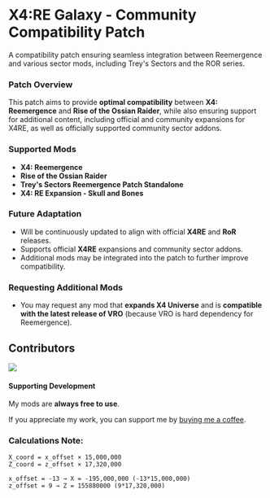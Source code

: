 # X4:RE Galaxy - Community Compatibility Patch

A compatibility patch ensuring seamless integration between Reemergence and various sector mods, including Trey's Sectors and the ROR series.

### Patch Overview
This patch aims to provide **optimal compatibility** between **X4: Reemergence** and **Rise of the Ossian Raider**, while also ensuring support for additional content, including official and community expansions for X4RE, as well as officially supported community sector addons.

### Supported Mods
- **X4: Reemergence**
- **Rise of the Ossian Raider**
- **Trey's Sectors Reemergence Patch Standalone**
- **X4: RE Expansion - Skull and Bones**

### Future Adaptation
- Will be continuously updated to align with official **X4RE** and **RoR** releases.
- Supports official **X4RE** expansions and community sector addons.
- Additional mods may be integrated into the patch to further improve compatibility.

### Requesting Additional Mods
- You may request any mod that **expands X4 Universe** and is **compatible with the latest release of VRO** (because VRO is hard dependency for Reemergence).

## Contributors

<a href="https://github.com/iomatix/X4RE-Galaxy-CC-Patch-X4Foundations/graphs/contributors">
  <img src="https://contrib.rocks/image?repo=iomatix/X4RE-Galaxy-CC-Patch-X4Foundations" />
</a>

#### Supporting Development

My mods are **always free to use**.

If you appreciate my work, you can support me by [buying me a coffee](https://buymeacoffee.com/iomatix).


### Calculations Note:

```
X_coord = x_offset × 15,000,000
Z_coord = z_offset × 17,320,000

x_offset = -13 → X = -195,000,000 (-13*15,000,000)
z_offset = 9 → Z = 155880000 (9*17,320,000)
```
